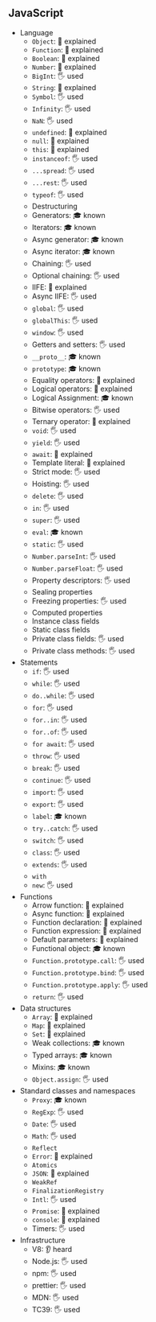 ## JavaScript

- Language
  - `Object`: 🙋 explained
  - `Function`: 🙋 explained
  - `Boolean`: 🙋 explained
  - `Number`: 🙋 explained
  - `BigInt`: 🖐️ used
  - `String`: 🙋 explained
  - `Symbol`: 🖐️ used
  - `Infinity`: 🖐️ used
  - `NaN`: 🖐️ used
  - `undefined`: 🙋 explained
  - `null`: 🙋 explained
  - `this`: 🙋 explained
  - `instanceof`: 🖐️ used
  - `...spread`: 🖐️ used
  - `...rest`: 🖐️ used
  - `typeof`: 🖐️ used
  - Destructuring
  - Generators: 🎓 known
  - Iterators: 🎓 known
  - Async generator: 🎓 known
  - Async iterator: 🎓 known
  - Chaining: 🖐️ used
  - Optional chaining: 🖐️ used
  - IIFE: 🙋 explained
  - Async IIFE: 🖐️ used
  - `global`: 🖐️ used
  - `globalThis`: 🖐️ used
  - `window`: 🖐️ used
  - Getters and setters: 🖐️ used
  - `__proto__`: 🎓 known
  - `prototype`: 🎓 known
  - Equality operators: 🙋 explained
  - Logical operators: 🙋 explained
  - Logical Assignment: 🎓 known
  - Bitwise operators: 🖐️ used
  - Ternary operator: 🙋 explained
  - `void`: 🖐️ used
  - `yield`: 🖐️ used
  - `await`: 🙋 explained
  - Template literal: 🙋 explained
  - Strict mode: 🖐️ used
  - Hoisting: 🖐️ used
  - `delete`: 🖐️ used
  - `in`: 🖐️ used
  - `super`: 🖐️ used
  - `eval`: 🎓 known
  - `static`: 🖐️ used
  - `Number.parseInt`: 🖐️ used
  - `Number.parseFloat`: 🖐️ used
  - Property descriptors: 🖐️ used
  - Sealing properties
  - Freezing properties: 🖐️ used
  - Computed properties
  - Instance class fields
  - Static class fields
  - Private class fields: 🖐️ used
  - Private class methods: 🖐️ used
- Statements
  - `if`: 🖐️ used
  - `while`: 🖐️ used
  - `do..while`: 🖐️ used
  - `for`: 🖐️ used
  - `for..in`: 🖐️ used
  - `for..of`: 🖐️ used
  - `for await`: 🖐️ used
  - `throw`: 🖐️ used
  - `break`: 🖐️ used
  - `continue`: 🖐️ used
  - `import`: 🖐️ used
  - `export`: 🖐️ used
  - `label`: 🎓 known
  - `try..catch`: 🖐️ used
  - `switch`: 🖐️ used
  - `class`: 🖐️ used
  - `extends`: 🖐️ used
  - `with`
  - `new`: 🖐️ used
- Functions
  - Arrow function: 🙋 explained
  - Async function: 🙋 explained
  - Function declaration: 🙋 explained
  - Function expression: 🙋 explained
  - Default parameters: 🙋 explained
  - Functional object: 🎓 known
  - `Function.prototype.call`: 🖐️ used
  - `Function.prototype.bind`: 🖐️ used
  - `Function.prototype.apply`: 🖐️ used
  - `return`: 🖐️ used
- Data structures
  - `Array`: 🙋 explained
  - `Map`: 🙋 explained
  - `Set`: 🙋 explained
  - Weak collections: 🎓 known
  - Typed arrays: 🎓 known
  - Mixins: 🎓 known
  - `Object.assign`: 🖐️ used
- Standard classes and namespaces
  - `Proxy`: 🎓 known
  - `RegExp`: 🖐️ used
  - `Date`: 🖐️ used
  - `Math`: 🖐️ used
  - `Reflect`
  - `Error`: 🙋 explained
  - `Atomics`
  - `JSON`: 🙋 explained
  - `WeakRef`
  - `FinalizationRegistry`
  - `Intl`: 🖐️ used
  - `Promise`: 🙋 explained
  - `console`: 🙋 explained
  - Timers: 🖐️ used
- Infrastructure
  - V8: 👂 heard
  - Node.js: 🖐️ used
  - npm: 🖐️ used
  - prettier: 🖐️ used
  - MDN: 🖐️ used
  - TC39: 🖐️ used
